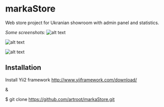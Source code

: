 markaStore
==========
Web store project for Ukranian showroom with admin panel and statistics.

*Some screenshots:*
![alt text](http://i.piccy.info/i9/5b5f995cc92ad1672e041dbef8581786/1470643495/243010/1058648/2016_08_08_2_.jpg "dashboard")

![alt text](http://i.piccy.info/i9/1afc7f09c3a55aa380df31c44c859665/1470643589/359742/1058648/2016_08_08_3_.jpg "product table")

![alt text](http://i.piccy.info/i9/3a28bd50a07652b67d816d3e0f72ae1e/1470643706/226100/1058648/2016_08_08_4_.jpg "validation form")

## Installation ##

Install Yii2 framework http://www.yiiframework.com/download/ 

&

$ git clone https://github.com/artroot/markaStore.git

